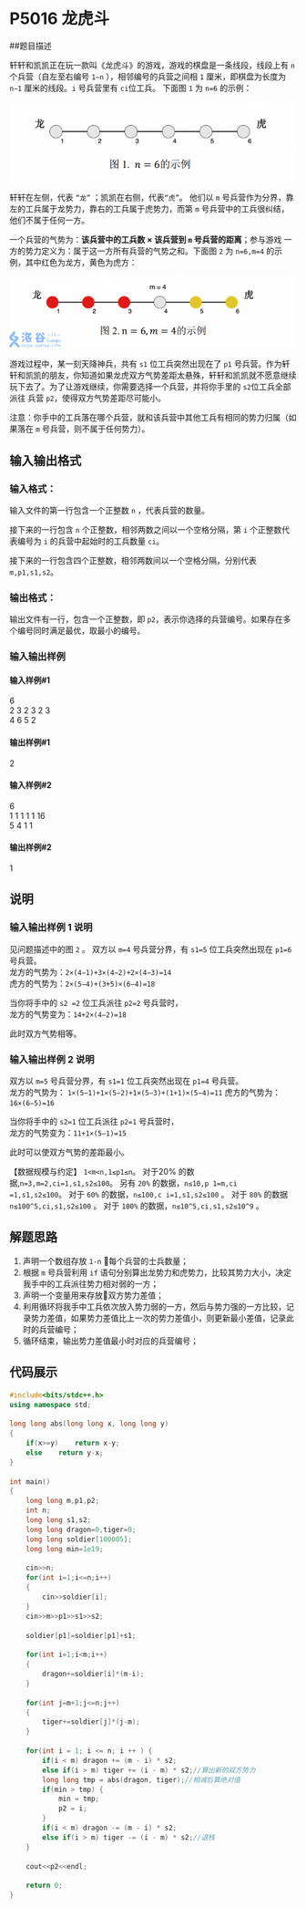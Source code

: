 # P5016 龙虎斗

##题目描述

轩轩和凯凯正在玩一款叫《龙虎斗》的游戏，游戏的棋盘是一条线段，线段上有 `n` 个兵营（自左至右编号 `1∼n` ），相邻编号的兵营之间相 `1` 厘米，即棋盘为长度为 `n−1` 厘米的线段。`i` 号兵营里有 `ci`位工兵。 下面图 `1` 为 `n=6` 的示例：

![](images/dragon&tiger01.png)

轩轩在左侧，代表 `“龙”` ；凯凯在右侧，代表`“虎”`。 他们以 `m` 号兵营作为分界，靠左的工兵属于龙势力，靠右的工兵属于虎势力，而第 
`m` 号兵营中的工兵很纠结，他们不属于任何一方。

一个兵营的气势为：**该兵营中的工兵数
× 该兵营到 `m` 号兵营的距离**；参与游戏 一方的势力定义为：属于这一方所有兵营的气势之和。下面图 `2` 为 `n=6,m=4` 的示例，其中红色为龙方，黄色为虎方：

![](images/dragon&tiger02.png)

游戏过程中，某一刻天降神兵，共有 `s1` 位工兵突然出现在了 `p1` 号兵营。作为轩轩和凯凯的朋友，你知道如果龙虎双方气势差距太悬殊，轩轩和凯凯就不愿意继续玩下去了。为了让游戏继续，你需要选择一个兵营，并将你手里的 `s2`位工兵全部派往 兵营 `p2`，使得双方气势差距尽可能小。

注意：你手中的工兵落在哪个兵营，就和该兵营中其他工兵有相同的势力归属（如果落在 
`m` 号兵营，则不属于任何势力）。

## 输入输出格式

### 输入格式：

输入文件的第一行包含一个正整数 `n` ，代表兵营的数量。

接下来的一行包含 `n` 个正整数，相邻两数之间以一个空格分隔，第 `i` 个正整数代 表编号为 
`i` 的兵营中起始时的工兵数量 `ci`。

接下来的一行包含四个正整数，相邻两数间以一个空格分隔，分别代表 `m,p1,s1,s2`。

### 输出格式：

输出文件有一行，包含一个正整数，即 `p2`，表示你选择的兵营编号。如果存在多个编号同时满足最优，取最小的编号。

### 输入输出样例

#### 输入样例#1
6  
2 3 2 3 2 3   
4 6 5 2   

#### 输出样例#1
2 

#### 输入样例#2
6   
1 1 1 1 1 16   
5 4 1 1

#### 输出样例#2
1

## 说明

### 输入输出样例 1 说明

见问题描述中的图 `2` 。
双方以 `m=4` 号兵营分界，有 `s1=5` 位工兵突然出现在 `p1=6` 号兵营。  
龙方的气势为：`2×(4−1)+3×(4−2)+2×(4−3)=14`  
虎方的气势为：`2×(5−4)+(3+5)×(6−4)=18`

当你将手中的 `s2 =2` 位工兵派往 `p2=2` 号兵营时，  
龙方的气势变为：`14+2×(4−2)=18`

此时双方气势相等。

### 输入输出样例 2 说明

双方以 `m=5` 号兵营分界，有 `s1=1` 位工兵突然出现在 `p1=4` 号兵营。  
龙方的气势为：
`1×(5−1)+1×(5−2)+1×(5−3)+(1+1)×(5−4)=11`
虎方的气势为：`16×(6−5)=16`

当你将手中的 `s2=1` 位工兵派往 `p2=1` 号兵营时，  
龙方的气势变为：`11+1×(5−1)=15`

此时可以使双方气势的差距最小。

【数据规模与约定】
`1<m<n,1≤p1≤n`。
对于20% 的数据,`n=3,m=2,ci=1,s1,s2≤100`。
另有 `20%` 的数据，`n≤10,p 1=m,ci =1,s1,s2≤100`。
对于 `60%` 的数据，`n≤100,c i=1,s1,s2≤100` 。
对于 `80%` 的数据 `n≤100^5,ci,s1,s2≤100` 。
对于 `100%` 的数据，`n≤10^5,ci,s1,s2≤10^9` 。

## 解题思路

1. 声明一个数组存放 `1-n` 每个兵营的士兵数量；
2. 根据 `m` 号兵营利用 `if` 语句分别算出龙势力和虎势力，比较其势力大小，决定我手中的工兵派往势力相对弱的一方；
3. 声明一个变量用来存放双方势力差值；
4. 利用循环将我手中工兵依次放入势力弱的一方，然后与势力强的一方比较，记录势力差值，如果势力差值比上一次的势力差值小，则更新最小差值，记录此时的兵营编号；
5. 循环结束，输出势力差值最小时对应的兵营编号；


## 代码展示

```C++
#include<bits/stdc++.h>
using namespace std;

long long abs(long long x, long long y)
{
	if(x>=y)	return x-y;
	else	return y-x;
}

int main()
{
	long long m,p1,p2;
	int n;
	long long s1,s2;
	long long dragon=0,tiger=0;
	long long soldier[100005];
	long long min=1e19;
	
	cin>>n;
	for(int i=1;i<=n;i++)
	{
		cin>>soldier[i];
	}
	cin>>m>>p1>>s1>>s2;
	
	soldier[p1]=soldier[p1]+s1;
	
	for(int i=1;i<m;i++)
	{
		dragon+=soldier[i]*(m-i);
	}
	 
	for(int j=m+1;j<=n;j++)
	{
		tiger+=soldier[j]*(j-m);
	}
	
	for(int i = 1; i <= n; i ++ ) {
        if(i < m) dragon += (m - i) * s2;
        else if(i > m) tiger += (i - m) * s2;//算出新的双方势力
        long long tmp = abs(dragon, tiger);//相减后算绝对值
        if(min > tmp) {
            min = tmp;
            p2 = i;
        }
        if(i < m) dragon -= (m - i) * s2;
        else if(i > m) tiger -= (i - m) * s2;//退栈
    }
	
	cout<<p2<<endl;
	
	return 0;
}
```